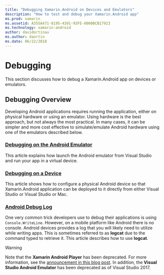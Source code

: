 ```yaml
---
title: "Debugging Xamarin.Android on Devices and Emulators"
description: "How to test and debug your Xamarin.Android app"
ms.prod: xamarin
ms.assetid: A355A471-8195-4391-93FE-0000BCB17923
ms.technology: xamarin-android
author: davidortinau
ms.author: daortin
ms.date: 06/22/2018
---
```


# Debugging

This section discusses how to debug a Xamarin.Android app on devices or emulators.

## Debugging Overview

Developing Android applications requires running the application,
either on physical hardware or using an emulator. Using
hardware is the best approach, but not always the most practical. In
many cases, it can be simpler and more cost effective to
simulate/emulate Android hardware using one of the emulators
described below.

### [Debugging on the Android Emulator](~/android/deploy-test/debugging/debug-on-emulator.md)

This article explains how launch the Android emulator from Visual
Studio and run your app in a virtual device.

### [Debugging on a Device](~/android/deploy-test/debugging/debug-on-device.md)

This article shows how to configure a physical Android device so that
Xamarin.Android application can be deployed to it directly from either
Visual Studio or Visual Studio or Mac.

### [Android Debug Log](~/android/deploy-test/debugging/android-debug-log.md)

One very common trick developers use to debug their applications
is using `Console.WriteLine`. However, on a mobile platform like Android
there is no console. Android devices provides a log that you will
likely need to utilize while writing apps. This is sometimes referred
to as **logcat** due to the command typed to retrieve it. This article
describes how to use **logcat**.

> [!WARNING]
> Note that the **Xamarin Android Player** has been deprecated. For more information, see the [announcement in this blog post](https://blog.xamarin.com/live-from-dotnetconf-cycle-7-xamarin-studio-6-and-more/). In addition, the
> **Visual Studio Android Emulator** has been deprecated as of Visual Studio 2017.
